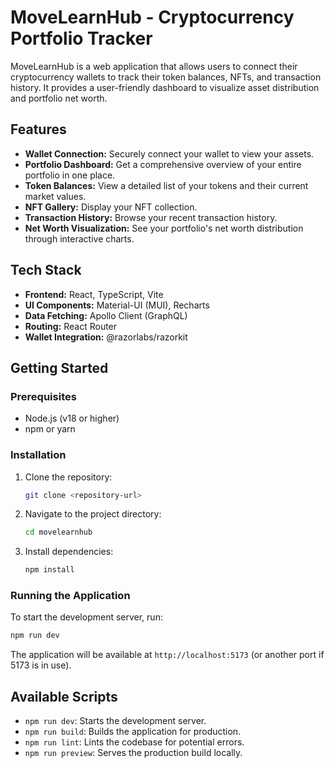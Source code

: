 # MoveLearnHub - Cryptocurrency Portfolio Tracker

MoveLearnHub is a web application that allows users to connect their cryptocurrency wallets to track their token balances, NFTs, and transaction history. It provides a user-friendly dashboard to visualize asset distribution and portfolio net worth.

## Features

*   **Wallet Connection:** Securely connect your wallet to view your assets.
*   **Portfolio Dashboard:** Get a comprehensive overview of your entire portfolio in one place.
*   **Token Balances:** View a detailed list of your tokens and their current market values.
*   **NFT Gallery:** Display your NFT collection.
*   **Transaction History:** Browse your recent transaction history.
*   **Net Worth Visualization:** See your portfolio's net worth distribution through interactive charts.

## Tech Stack

*   **Frontend:** React, TypeScript, Vite
*   **UI Components:** Material-UI (MUI), Recharts
*   **Data Fetching:** Apollo Client (GraphQL)
*   **Routing:** React Router
*   **Wallet Integration:** @razorlabs/razorkit

## Getting Started

### Prerequisites

*   Node.js (v18 or higher)
*   npm or yarn

### Installation

1.  Clone the repository:
    ```bash
    git clone <repository-url>
    ```
2.  Navigate to the project directory:
    ```bash
    cd movelearnhub
    ```
3.  Install dependencies:
    ```bash
    npm install
    ```

### Running the Application

To start the development server, run:

```bash
npm run dev
```

The application will be available at `http://localhost:5173` (or another port if 5173 is in use).

## Available Scripts

*   `npm run dev`: Starts the development server.
*   `npm run build`: Builds the application for production.
*   `npm run lint`: Lints the codebase for potential errors.
*   `npm run preview`: Serves the production build locally.
